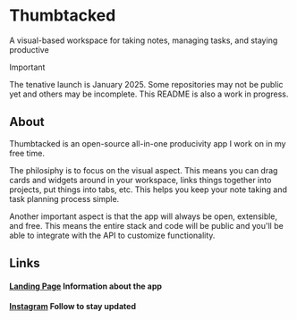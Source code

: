 # Thumbtacked

A visual-based workspace for taking notes, managing tasks, and staying productive

> [!IMPORTANT]
> The tenative launch is January 2025. Some repositories may not be public yet and others may be incomplete. This README is also a work in progress.

## About

Thumbtacked is an open-source all-in-one producivity app I work on in my free time.

The philosiphy is to focus on the visual aspect. This means you can drag cards and widgets around in your workspace, links things together into projects, put things into tabs, etc. This helps you keep your note taking and task planning process simple.

Another important aspect is that the app will always be open, extensible, and free. This means the entire stack and code will be public and you'll be able to integrate with the API to customize functionality.

## Links

#### [Landing Page](https://thumbtacked.app) **Information about the app**
#### [Instagram](https://instagram.com/thumbtacked.app) **Follow to stay updated**
